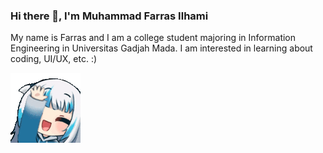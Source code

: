 ### Hi there 👋, I'm Muhammad Farras Ilhami

My name is Farras and I am a college student majoring in Information Engineering in Universitas Gadjah Mada. I am interested in learning about coding, UI/UX, etc. :)

<img src="https://github.com/mfarrasi/mfarrasi/blob/main/gurawave.gif">

<!--
**mfarrasi/mfarrasi** is a ✨ _special_ ✨ repository because its `README.md` (this file) appears on your GitHub profile.

Here are some ideas to get you started:

- 🔭 I’m currently working on ...
- 🌱 I’m currently learning ...
- 👯 I’m looking to collaborate on ...
- 🤔 I’m looking for help with ...
- 💬 Ask me about ...
- 📫 How to reach me: ...
- 😄 Pronouns: ...
- ⚡ Fun fact: ...
-->
